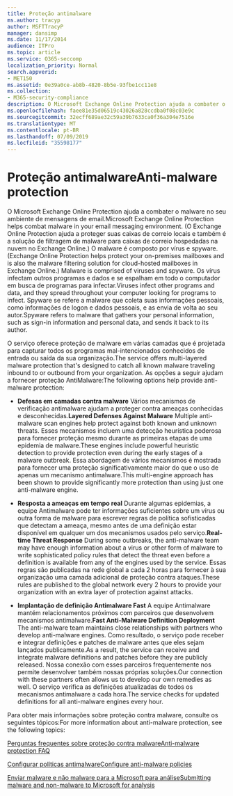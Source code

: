 ```yaml
---
title: Proteção antimalware
ms.author: tracyp
author: MSFTTracyP
manager: dansimp
ms.date: 11/17/2014
audience: ITPro
ms.topic: article
ms.service: O365-seccomp
localization_priority: Normal
search.appverid:
- MET150
ms.assetid: 0e39a0ce-ab8b-4820-8b5e-93fbe1cc11e8
ms.collection:
- M365-security-compliance
description: O Microsoft Exchange Online Protection ajuda a combater o malware no seu ambiente de mensagens de email. Malware é composto por vírus e spywares. Os vírus infectam outros programas e dados e se espalham em todo o computador em busca de programas para infectar. Spyware se refere a malware que coleta suas informações pessoais, como informações de logon e dados pessoais, e as envia de volta ao seu autor.
ms.openlocfilehash: faee81e35d06519c43026a828ccdba0f08c03e9c
ms.sourcegitcommit: 32ecff689ae32c59a39b7633ca0f36a304e7516e
ms.translationtype: MT
ms.contentlocale: pt-BR
ms.lasthandoff: 07/09/2019
ms.locfileid: "35598177"
---
```

# <a name="anti-malware-protection"></a><span data-ttu-id="090fa-106">Proteção antimalware</span><span class="sxs-lookup"><span data-stu-id="090fa-106">Anti-malware protection</span></span>

<span data-ttu-id="090fa-107">O Microsoft Exchange Online Protection ajuda a combater o malware no seu ambiente de mensagens de email.</span><span class="sxs-lookup"><span data-stu-id="090fa-107">Microsoft Exchange Online Protection helps combat malware in your email messaging environment.</span></span> <span data-ttu-id="090fa-108">(O Exchange Online Protection ajuda a proteger suas caixas de correio locais e também é a solução de filtragem de malware para caixas de correio hospedadas na nuvem no Exchange Online.) O malware é composto por vírus e spyware.</span><span class="sxs-lookup"><span data-stu-id="090fa-108">(Exchange Online Protection helps protect your on-premises mailboxes and is also the malware filtering solution for cloud-hosted mailboxes in Exchange Online.) Malware is comprised of viruses and spyware.</span></span> <span data-ttu-id="090fa-109">Os vírus infectam outros programas e dados e se espalham em todo o computador em busca de programas para infectar.</span><span class="sxs-lookup"><span data-stu-id="090fa-109">Viruses infect other programs and data, and they spread throughout your computer looking for programs to infect.</span></span> <span data-ttu-id="090fa-110">Spyware se refere a malware que coleta suas informações pessoais, como informações de logon e dados pessoais, e as envia de volta ao seu autor.</span><span class="sxs-lookup"><span data-stu-id="090fa-110">Spyware refers to malware that gathers your personal information, such as sign-in information and personal data, and sends it back to its author.</span></span> 
  
<span data-ttu-id="090fa-111">O serviço oferece proteção de malware em várias camadas que é projetada para capturar todos os programas mal-intencionados conhecidos de entrada ou saída da sua organização.</span><span class="sxs-lookup"><span data-stu-id="090fa-111">The service offers multi-layered malware protection that's designed to catch all known malware traveling inbound to or outbound from your organization.</span></span> <span data-ttu-id="090fa-112">As opções a seguir ajudam a fornecer proteção AntiMalware:</span><span class="sxs-lookup"><span data-stu-id="090fa-112">The following options help provide anti-malware protection:</span></span>
  
- <span data-ttu-id="090fa-113">**Defesas em camadas contra malware** Vários mecanismos de verificação antimalware ajudam a proteger contra ameaças conhecidas e desconhecidas.</span><span class="sxs-lookup"><span data-stu-id="090fa-113">**Layered Defenses Against Malware** Multiple anti-malware scan engines help protect against both known and unknown threats.</span></span> <span data-ttu-id="090fa-114">Esses mecanismos incluem uma detecção heurística poderosa para fornecer proteção mesmo durante as primeiras etapas de uma epidemia de malware.</span><span class="sxs-lookup"><span data-stu-id="090fa-114">These engines include powerful heuristic detection to provide protection even during the early stages of a malware outbreak.</span></span> <span data-ttu-id="090fa-115">Essa abordagem de vários mecanismos é mostrada para fornecer uma proteção significativamente maior do que o uso de apenas um mecanismo antimalware.</span><span class="sxs-lookup"><span data-stu-id="090fa-115">This multi-engine approach has been shown to provide significantly more protection than using just one anti-malware engine.</span></span> 
    
- <span data-ttu-id="090fa-116">**Resposta a ameaças em tempo real** Durante algumas epidemias, a equipe Antimalware pode ter informações suficientes sobre um vírus ou outra forma de malware para escrever regras de política sofisticadas que detectam a ameaça, mesmo antes de uma definição estar disponível em qualquer um dos mecanismos usados pelo serviço.</span><span class="sxs-lookup"><span data-stu-id="090fa-116">**Real-time Threat Response** During some outbreaks, the anti-malware team may have enough information about a virus or other form of malware to write sophisticated policy rules that detect the threat even before a definition is available from any of the engines used by the service.</span></span> <span data-ttu-id="090fa-117">Essas regras são publicadas na rede global a cada 2 horas para fornecer à sua organização uma camada adicional de proteção contra ataques.</span><span class="sxs-lookup"><span data-stu-id="090fa-117">These rules are published to the global network every 2 hours to provide your organization with an extra layer of protection against attacks.</span></span> 
    
- <span data-ttu-id="090fa-118">**Implantação de definição Antimalware Fast** A equipe Antimalware mantém relacionamentos próximos com parceiros que desenvolvem mecanismos antimalware.</span><span class="sxs-lookup"><span data-stu-id="090fa-118">**Fast Anti-Malware Definition Deployment** The anti-malware team maintains close relationships with partners who develop anti-malware engines.</span></span> <span data-ttu-id="090fa-119">Como resultado, o serviço pode receber e integrar definições e patches de malware antes que eles sejam lançados publicamente.</span><span class="sxs-lookup"><span data-stu-id="090fa-119">As a result, the service can receive and integrate malware definitions and patches before they are publicly released.</span></span> <span data-ttu-id="090fa-120">Nossa conexão com esses parceiros frequentemente nos permite desenvolver também nossas próprias soluções.</span><span class="sxs-lookup"><span data-stu-id="090fa-120">Our connection with these partners often allows us to develop our own remedies as well.</span></span> <span data-ttu-id="090fa-121">O serviço verifica as definições atualizadas de todos os mecanismos antimalware a cada hora.</span><span class="sxs-lookup"><span data-stu-id="090fa-121">The service checks for updated definitions for all anti-malware engines every hour.</span></span> 
    
<span data-ttu-id="090fa-122">Para obter mais informações sobre proteção contra malware, consulte os seguintes tópicos:</span><span class="sxs-lookup"><span data-stu-id="090fa-122">For more information about anti-malware protection, see the following topics:</span></span> 
  
[<span data-ttu-id="090fa-123">Perguntas frequentes sobre proteção contra malware</span><span class="sxs-lookup"><span data-stu-id="090fa-123">Anti-malware protection FAQ </span></span>](anti-malware-protection-faq-eop.md)
  
[<span data-ttu-id="090fa-124">Configurar políticas antimalware</span><span class="sxs-lookup"><span data-stu-id="090fa-124">Configure anti-malware policies</span></span>](configure-anti-malware-policies.md)
  
[<span data-ttu-id="090fa-125">Enviar malware e não malware para a Microsoft para análise</span><span class="sxs-lookup"><span data-stu-id="090fa-125">Submitting malware and non-malware to Microsoft for analysis</span></span>](submitting-malware-and-non-malware-to-microsoft-for-analysis.md)
  

